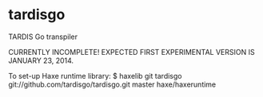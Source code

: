 tardisgo
========

TARDIS Go transpiler

CURRENTLY INCOMPLETE! EXPECTED FIRST EXPERIMENTAL VERSION IS JANUARY 23, 2014.

To set-up Haxe runtime library:
$ haxelib git tardisgo git://github.com/tardisgo/tardisgo.git master haxe/haxeruntime
